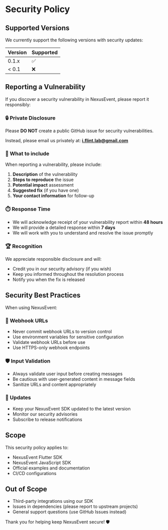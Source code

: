 # Security Policy

## Supported Versions

We currently support the following versions with security updates:

| Version | Supported          |
| ------- | ------------------ |
| 0.1.x   | :white_check_mark: |
| < 0.1   | :x:                |

## Reporting a Vulnerability

If you discover a security vulnerability in NexusEvent, please report it responsibly:

### 🔒 Private Disclosure
Please **DO NOT** create a public GitHub issue for security vulnerabilities.

Instead, please email us privately at: **i.flint.lab@gmail.com**

### 📧 What to include
When reporting a vulnerability, please include:

1. **Description** of the vulnerability
2. **Steps to reproduce** the issue
3. **Potential impact** assessment
4. **Suggested fix** (if you have one)
5. **Your contact information** for follow-up

### ⏱️ Response Time
- We will acknowledge receipt of your vulnerability report within **48 hours**
- We will provide a detailed response within **7 days**
- We will work with you to understand and resolve the issue promptly

### 🏆 Recognition
We appreciate responsible disclosure and will:
- Credit you in our security advisory (if you wish)
- Keep you informed throughout the resolution process
- Notify you when the fix is released

## Security Best Practices

When using NexusEvent:

### 🔐 Webhook URLs
- Never commit webhook URLs to version control
- Use environment variables for sensitive configuration
- Validate webhook URLs before use
- Use HTTPS-only webhook endpoints

### 🛡️ Input Validation
- Always validate user input before creating messages
- Be cautious with user-generated content in message fields
- Sanitize URLs and content appropriately

### 🔄 Updates
- Keep your NexusEvent SDK updated to the latest version
- Monitor our security advisories
- Subscribe to release notifications

## Scope

This security policy applies to:
- NexusEvent Flutter SDK
- NexusEvent JavaScript SDK
- Official examples and documentation
- CI/CD configurations

## Out of Scope
- Third-party integrations using our SDK
- Issues in dependencies (please report to upstream projects)
- General support questions (use GitHub Issues instead)

Thank you for helping keep NexusEvent secure! 🛡️